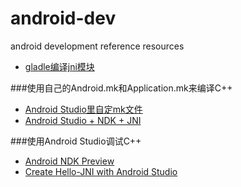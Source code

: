 # android-dev
android development reference resources
- [gladle编译jni模块](http://blog.csdn.net/ashqal/article/details/21869151)

###使用自己的Android.mk和Application.mk来编译C++
- [Android Studio里自定mk文件](http://david740204.pixnet.net/blog/post/412169557-android-studio%E8%A3%A1%E8%87%AA%E5%AE%9Aandroid.mk%E5%92%8Capplication.mk)
- [Android Studio + NDK + JNI](https://8085studio.wordpress.com/2015/04/25/android-studio-ndk-jni/)

###使用Android Studio调试C++
- [Android NDK Preview](http://tools.android.com/tech-docs/android-ndk-preview)
- [Create Hello-JNI with Android Studio](https://codelabs.developers.google.com/codelabs/android-studio-jni/index.html?index=..%2F..%2Findex#0)
